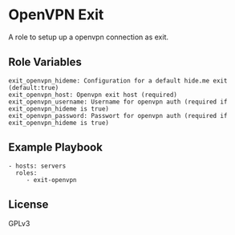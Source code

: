OpenVPN Exit
============

A role to setup up a openvpn connection as exit.



Role Variables
--------------
    exit_openvpn_hideme: Configuration for a default hide.me exit (default:true)
    exit_openvpn_host: Openvpn exit host (required)
    exit_openvpn_username: Username for openvpn auth (required if exit_openvpn_hideme is true)
    exit_openvpn_password: Passwort for openvpn auth (required if exit_openvpn_hideme is true)


Example Playbook
----------------

    - hosts: servers
      roles:
         - exit-openvpn

License
-------

GPLv3
